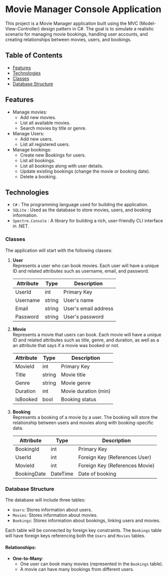 # Movie Manager Console Application

This project is a Movie Manager application built using the MVC (Model-View-Controller) design pattern in C#. The goal is to simulate a realistic scenario for managing movie bookings, handling user accounts, and creating relationships between movies, users, and bookings. 

## Table of Contents

- [Features](#Features)
- [Technologies](#technologies)
- [Classes](#Classes)
- [Database Structure](#database-structure)


## Features

- Manage movies:
   - Add new movies.
   - List all available movies.
   - Search movies by title or genre.
- Manage Users:
   - Add new users.
   - List all registered users.
- Manage bookings:
   - Create new Bookings for users.
   - List all bookings.
   - List all bookings along with user details.
   - Update existing bookings (change the movie or booking date).
   - Delete a booking.


## Technologies

- `C#` : The programming language used for building the application.
- `SQLite` : Used as the database to store movies, users, and booking information.
- `Spectre.Console` : A library for building a rich, user-friendly CLI interface in .NET.

### Classes

The application will start with the following classes:

1. **User**  
   Represents a user who can book movies. Each user will have a unique ID and related attributes such as username, email, and password.

   | Attribute  | Type    | Description        |
   |------------|---------|--------------------|
   | UserId     | int     | Primary Key         |
   | Username   | string  | User's name         |
   | Email      | string  | User's email address|
   | Password   | string  | User's password     |

2. **Movie**  
   Represents a movie that users can book. Each movie will have a unique ID and related attributes such as title, genre, and duration, as well as a an attribute that says if a movie was booked or not.

   | Attribute  | Type    | Description        |
   |------------|---------|--------------------|
   | MovieId    | int     | Primary Key         |
   | Title      | string  | Movie title         |
   | Genre      | string  | Movie genre         |
   | Duration   | int     | Movie duration (min)|
   | IsBooked   | bool    | Booking status      |


3. **Booking**  
   Represents a booking of a movie by a user. The booking will store the relationship between users and movies along with booking-specific data.

   | Attribute  | Type    | Description                  |
   |------------|---------|------------------------------|
   | BookingId  | int     | Primary Key                  |
   | UserId     | int     | Foreign Key (References User)|
   | MovieId    | int     | Foreign Key (References Movie)|
   | BookingDate| DateTime| Date of booking              |

### Database Structure

The database will include three tables:
- `Users`: Stores information about users.
- `Movies`: Stores information about movies.
- `Bookings`: Stores information about bookings, linking users and movies.

Each table will be connected by foreign key constraints. The `Bookings` table will have foreign keys referencing both the `Users` and `Movies` tables.

#### Relationships:
- **One-to-Many**: 
  - One user can book many movies (represented in the `Bookings` table).
  - A movie can have many bookings from different users.

